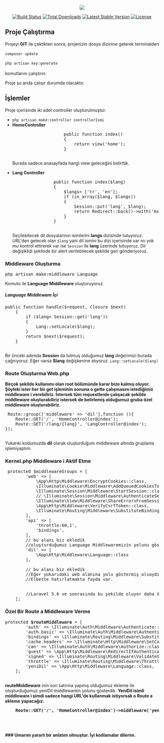 <p align="center"><img src="https://laravel.com/assets/img/components/logo-laravel.svg"></p>

<p align="center">
<a href="https://travis-ci.org/laravel/framework"><img src="https://travis-ci.org/laravel/framework.svg" alt="Build Status"></a>
<a href="https://packagist.org/packages/laravel/framework"><img src="https://poser.pugx.org/laravel/framework/d/total.svg" alt="Total Downloads"></a>
<a href="https://packagist.org/packages/laravel/framework"><img src="https://poser.pugx.org/laravel/framework/v/stable.svg" alt="Latest Stable Version"></a>
<a href="https://packagist.org/packages/laravel/framework"><img src="https://poser.pugx.org/laravel/framework/license.svg" alt="License"></a>
</p>

## Proje Çalıştırma
<p>
    Projeyi <b>GIT</b> ile çektikten sonra, projenizin dosya dizinine gelerek terminalden <br><br>
    <code>composer update</code><br><br>
    <code>php artisan key:generate</code><br><br>
    komutlarını çalıştırın.
</p>
<p>
    Proje şu anda çalışır durumda olacaktır.
</p>

## İşlemler

<p>
Proje içerisinde iki adet controller oluşturulmuştur.<br>
    <ul>
        <li>
            <code>php artisan make:controller controllerIsmi</code>
        </li>
        <li>
            <b>HomeController</b>
            <p>
                <pre>
                    public function index()
                    {
                        return view('home');
                    }
                </pre>
            </p>
            <p>
                Burada sadece anasayfada hangi view geleceğini belirttik.
            </p>
        </li>
        <li>
            <b>Lang Controller</b><br>
            <pre>
                public function index($lang)
                {
                    $langs= ['tr', 'en'];
                    if (in_array($lang, $langs))
                    {
                        Session::put('lang', $lang);
                        return Redirect::back()->with('msj', 'Dil Değiştirildi');
                    }
                }
            </pre>
    <p>
        Seçilebilecek dil dosyalarının isimlerini <b>langs</b> dizisinde tutuyoruz. URL'den gelecek olan <code>$lang</code> yani dil ismini bu dizi içerisinde var mı yok mu kontrol ettirerek var ise <code>Session</code> ile <b>lang</b> üzerinde tutuyoruz. Dil değişiklidi şeklinde bir alert verilebilecek şekilde geri gönderiyoruz.
    </p>
        </li>
    </ul>
</p>

### Middleware Oluşturma

<pre>
php artisan make:middleware Language
</pre>
<p>Komutu ile <b>Language Middleware</b> oluşturuyoruz. </p>
<h5>Language Middleware İçi</h5>
<pre>
public function handle($request, Closure $next)
    {
        if ($lang= Session::get('lang'))
        {
            Lang::setLocale($lang);
        }
        return $next($request);
    }
    </pre>
<p>
    Bir önceki adımda <b>Session</b> da tutmuş olduğumuz <b>lang</b> değerimizi burada çağırıyoruz. Eğer varsa <b>$lang</b> değişkenine atıyoruz. <code>Lang::setLocale($lang)</code fonksiyonu ile de yeni dilimizi set ediyoruz. <br>
    </p>
 
 ### Route Oluşturma Web.php
 
 <b>Birçok şekilde kullanımı olan root bölümünde karar bize kalmış oluyor. Şöyleki ister her bir get işleminin sonuna o gette çalışmasını istediğimiz middleware i verebiliriz. İstersek tüm requestlerde çalışacak şekilde middleware oluşturabiliriz istersek de belirlemiş olduğumuz gruba özel middleware oluşturabiliriz.</b> 
 <pre>
 Route::group(['middleware' => 'dil'],function (){
    Route::GET('/', 'HomeController@index');
    Route::GET('/lang/{lang}', 'LangController@index');
});
 </pre>
<p>Yukarıki kodumuzda <b>dil</b> olarak oluşturduğum middleware altında gruplama işlemiyaptım. </p>

### Kernel.php Middleware i Aktif Etme
<pre>
 protected $middlewareGroups = [
        'web' => [
            \App\Http\Middleware\EncryptCookies::class,
            \Illuminate\Cookie\Middleware\AddQueuedCookiesToResponse::class,
            \Illuminate\Session\Middleware\StartSession::class,
            // \Illuminate\Session\Middleware\AuthenticateSession::class,
            \Illuminate\View\Middleware\ShareErrorsFromSession::class,
            \App\Http\Middleware\VerifyCsrfToken::class,
            \Illuminate\Routing\Middleware\SubstituteBindings::class,
        ],
        'api' => [
            'throttle:60,1',
            'bindings',
        ],
        // bu alanı biz ekledik
        //oluşturduğumuz Language Middlewaremizin yolunu gösteriyoruz. Routeta belirttiğimiz <b>dil</b> buradaki isimlendirme oluyor.
        'dil' => [
            \App\Http\Middleware\Language::class
        ],
        
        // bu alanı biz ekledik
        //Eğer yukarıdaki web alanına yolu göstermiş olsaydık tüm requestlerde çalışmasını sağlamış olacaktık. 
        //Elbette hatırlatmakta fayda var. 
        <br>
        //Laravel 5.6 ve sonrasında bu şekilde oluyor daha önceki sürümlerde tüm requestlerde geçerli olmasını istiyorsak <b>middleware</b> dizisinin içerisine ekleme yapmalıydık.
    ];
</pre>

### Özel Bir Route a Middleware Verme
<pre>
protected <b>$routeMiddleware</b> = [
        'auth' => \Illuminate\Auth\Middleware\Authenticate::class,
        'auth.basic' => \Illuminate\Auth\Middleware\AuthenticateWithBasicAuth::class,
        'bindings' => \Illuminate\Routing\Middleware\SubstituteBindings::class,
        'cache.headers' => \Illuminate\Http\Middleware\SetCacheHeaders::class,
        'can' => \Illuminate\Auth\Middleware\Authorize::class,
        'guest' => \App\Http\Middleware\RedirectIfAuthenticated::class,
        'signed' => \Illuminate\Routing\Middleware\ValidateSignature::class,
        'throttle' => \Illuminate\Routing\Middleware\ThrottleRequests::class,
        'yeniDil' => \App\Http\Middleware\Language::class,
    ];
    </pre>
<p><b>routeMiddleware</b> inin son satırına yapmış olduğumuz ekleme ile oluşturduğumuz yeniDil middlewarein yolunu gösterdik. <b>YeniDil isimli middleware i şimdi sadece hangi URL'de kullanmak istiyorsak o Route a ekleme yapacağız.
    </p>
    <pre>
    Route::GET('/', 'HomeController@index')->middleware('yeniDil');
    </pre>
    <br>
    <br>    
### Umarım yararlı bir anlatım olmuştur. İyi kodlamalar dilerim.
    
